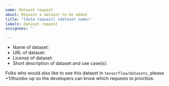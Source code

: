 ```yaml
---
name: Dataset request
about: Request a dataset to be added
title: "[data request] <dataset name>"
labels: dataset request
assignees: ''

---
```


* Name of dataset: <name>
* URL of dataset: <url>
* License of dataset: <license type>
* Short description of dataset and use case(s): <description>

Folks who would also like to see this dataset in `tensorflow/datasets`, please +1/thumbs-up so the developers can know which requests to prioritize.
